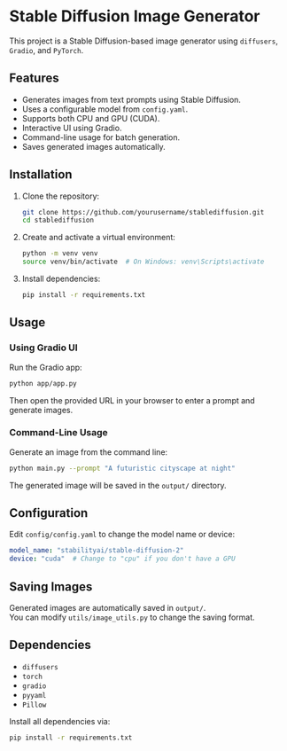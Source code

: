 
# Stable Diffusion Image Generator

This project is a Stable Diffusion-based image generator using `diffusers`, `Gradio`, and `PyTorch`.

## Features
- Generates images from text prompts using Stable Diffusion.
- Uses a configurable model from `config.yaml`.
- Supports both CPU and GPU (CUDA).
- Interactive UI using Gradio.
- Command-line usage for batch generation.
- Saves generated images automatically.

## Installation
1. Clone the repository:
   ```sh
   git clone https://github.com/yourusername/stablediffusion.git
   cd stablediffusion
   ```

2. Create and activate a virtual environment:
   ```sh
   python -m venv venv
   source venv/bin/activate  # On Windows: venv\Scripts\activate
   ```

3. Install dependencies:
   ```sh
   pip install -r requirements.txt
   ```

## Usage

### Using Gradio UI
Run the Gradio app:
```sh
python app/app.py
```
Then open the provided URL in your browser to enter a prompt and generate images.

### Command-Line Usage
Generate an image from the command line:
```sh
python main.py --prompt "A futuristic cityscape at night"
```
The generated image will be saved in the `output/` directory.

## Configuration
Edit `config/config.yaml` to change the model name or device:
```yaml
model_name: "stabilityai/stable-diffusion-2"
device: "cuda"  # Change to "cpu" if you don't have a GPU
```

## Saving Images
Generated images are automatically saved in `output/`.  
You can modify `utils/image_utils.py` to change the saving format.

## Dependencies
- `diffusers`
- `torch`
- `gradio`
- `pyyaml`
- `Pillow`

Install all dependencies via:
```sh
pip install -r requirements.txt
```
